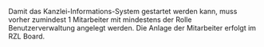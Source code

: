 Damit das Kanzlei-Informations-System gestartet werden kann, muss vorher
zumindest 1 Mitarbeiter mit mindestens der Rolle Benutzerverwaltung
angelegt werden. Die Anlage der Mitarbeiter erfolgt im RZL Board.